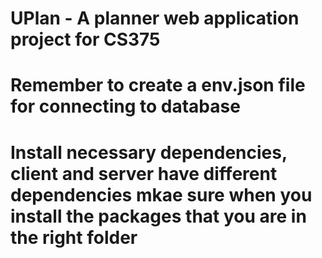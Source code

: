 # UPlan - A planner web application project for CS375
# Remember to create a env.json file for connecting to database
# Install necessary dependencies, client and server have different dependencies mkae sure when you install the packages that you are in the right folder